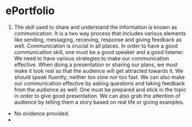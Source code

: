 # ePortfolio
1. The skill used to share and understand the information is known as communication. It is a two way process that includes various elements like sending, messaging, recieving, response and giving feedback as well. Communication is crucial in all places. In order to have a good communication skill, one must be a good speaker and a good listener. We need to have various strategies to make our communication effective. When doing a presentation or sharing our plans, we must make it look real so that the audience will get attracted towards it. We should speak fluently; neither too slow nor too fast. We can also make our communication effective by asking questions and taking feedback from the audience as well. One must be prepared and stick in the topic in order to give good presentation. We can also grab the attention of audience by telling them a story based on real life or giving examples.
- No evidence provided.
- 
